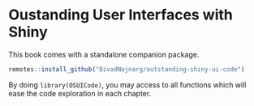 # Oustanding User Interfaces with Shiny

This book comes with a standalone companion package.

```r
remotes::install_github("DivadNojnarg/outstanding-shiny-ui-code")
```

By doing `library(OSUICode)`, you may access to all functions which will ease the code
exploration in each chapter.
